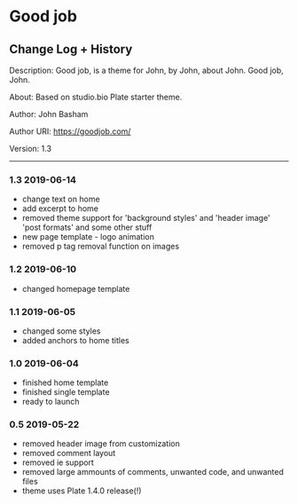 # Good job
## Change Log + History

Description: Good job, is a theme for John, by John, about John. Good job, John. 

About: Based on studio.bio Plate starter theme. 

Author: John Basham

Author URI: https://goodjob.com/

Version: 1.3

*******************************************************************
### 1.3 2019-06-14
- change text on home
- add excerpt to home
- removed theme support for 'background styles' and 'header image' 'post formats' and some other stuff
- new page template - logo animation
- removed p tag removal function on images

### 1.2 2019-06-10
- changed homepage template

### 1.1 2019-06-05
- changed some styles
- added anchors to home titles

### 1.0 2019-06-04
- finished home template
- finished single template
- ready to launch

### 0.5 2019-05-22
- removed header image from customization
- removed comment layout
- removed ie support 
- removed large ammounts of comments, unwanted code, and unwanted files
- theme uses Plate 1.4.0 release(!)
